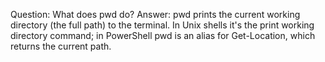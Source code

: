 Question: What does pwd do?
Answer: pwd prints the current working directory (the full path) to the terminal. In Unix shells it's the print working directory command; in PowerShell pwd is an alias for Get-Location, which returns the current path.